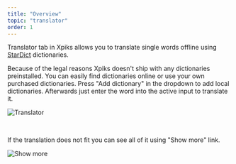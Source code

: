 ```yaml
---
title: "Overview"
topic: "translator"
order: 1
---
```


Translator tab in Xpiks allows you to translate single words offline using <a href="https://en.wikipedia.org/wiki/StarDict">StarDict</a> dictionaries.

Because of the legal reasons Xpiks doesn't ship with any dictionaries preinstalled. You can easily find dictionaries online or use your own purchased dictionaries. Press "Add dictionary" in the dropdown to add local dictionaries. Afterwards just enter the word into the active input to translate it.

<p>
  <img alt="Translator" src='{{< misc/rel "/images/tutorials/translator/add-dictionary.gif" >}}' class="small-12 large-12" />
</p>

<br />

If the translation does not fit you can see all of it using "Show more" link.

<p>
  <img alt="Show more" src='{{< misc/rel "/images/tutorials/translator/translator-basic.gif" >}}' class="small-12 large-12" />
</p>
